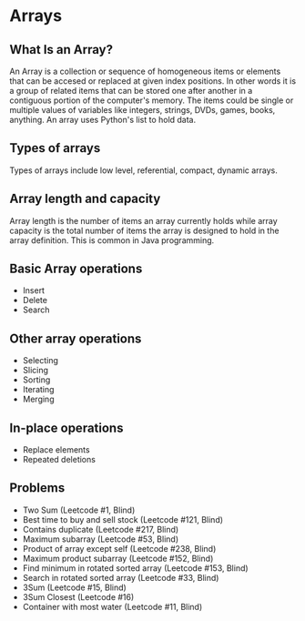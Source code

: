 # Arrays

## What Is an Array?

An Array is a collection or sequence of homogeneous items or elements that can be accesed or replaced at given index positions. In other words it is a group of related items that can be stored one after another in a contiguous portion of the computer's memory. The items could be single or multiple values of variables like integers, strings, DVDs, games, books, anything. An array uses Python's list to hold data.

## Types of arrays

Types of arrays include low level, referential, compact, dynamic arrays.

## Array length and capacity

Array length is the number of items an array currently holds while array capacity is the total number of items the array is designed to hold in the array definition. This is common in Java programming.

## Basic Array operations

- Insert
- Delete
- Search

## Other array operations

- Selecting
- Slicing
- Sorting
- Iterating
- Merging

## In-place operations

- Replace elements
- Repeated deletions

## Problems

- Two Sum (Leetcode #1, Blind)
- Best time to buy and sell stock (Leetcode #121, Blind)
- Contains duplicate (Leetcode #217, Blind)
- Maximum subarray (Leetcode #53, Blind)
- Product of array except self (Leetcode #238, Blind)
- Maximum product subarray (Leetcode #152, Blind)
- Find minimum in rotated sorted array (Leetcode #153, Blind)
- Search in rotated sorted array (Leetcode #33, Blind)
- 3Sum (Leetcode #15, Blind)
- 3Sum Closest (Leetcode #16)
- Container with most water (Leetcode #11, Blind)
